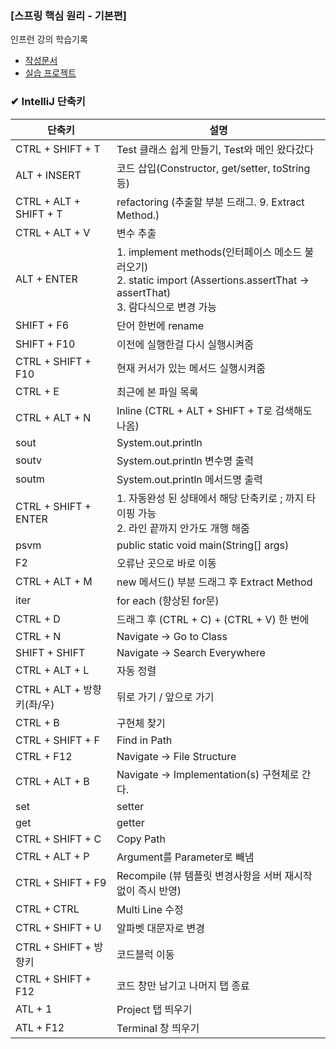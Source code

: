 ### [스프링 핵심 원리 - 기본편]

인프런 강의 학습기록

- [작성문서](https://github.com/kimsojung1121/TIL/tree/master/Spring/%EC%8A%A4%ED%94%84%EB%A7%81%ED%95%B5%EC%8B%AC%EC%9B%90%EB%A6%AC/doc)
- [실습 프로젝트](https://github.com/kimsojung1121/TIL/tree/master/Spring/%EC%8A%A4%ED%94%84%EB%A7%81%ED%95%B5%EC%8B%AC%EC%9B%90%EB%A6%AC/core)

### ✔ IntelliJ 단축키
|단축키|설명|
|---|---|
|CTRL + SHIFT + T | Test 클래스 쉽게 만들기, Test와 메인 왔다갔다
|ALT + INSERT	| 코드 삽입(Constructor, get/setter, toString 등)
|CTRL + ALT + SHIFT + T |	refactoring (추출할 부분 드래그. 9. Extract Method.)
|CTRL + ALT + V	| 변수 추출
|ALT + ENTER | 1. implement methods(인터페이스 메소드 불러오기) <br> 2. static import (Assertions.assertThat -> assertThat) <br> 3. 람다식으로 변경 가능
|SHIFT + F6	| 단어 한번에 rename
|SHIFT + F10 | 이전에 실행한걸 다시 실행시켜줌
|CTRL + SHIFT + F10 |	현재 커서가 있는 메서드 실행시켜줌
|CTRL + E |	최근에 본 파일 목록
|CTRL + ALT + N |	Inline (CTRL + ALT + SHIFT + T로 검색해도 나옴)
|sout	| System.out.println
|soutv |	System.out.println 변수명 출력
|soutm |	System.out.println 메서드명 출력
|CTRL + SHIFT + ENTER |	1. 자동완성 된 상태에서 해당 단축키로 ; 까지 타이핑 가능 <br> 2. 라인 끝까지 안가도 개행 해줌
|psvm	| public static void main(String[] args)
|F2	| 오류난 곳으로 바로 이동
|CTRL + ALT + M	| new 메서드() 부분 드래그 후 Extract Method
|iter	| for each (향상된 for문)
|CTRL + D	| 드래그 후 (CTRL + C) + (CTRL + V) 한 번에
|CTRL + N	| Navigate -> Go to Class
|SHIFT + SHIFT |	Navigate -> Search Everywhere
|CTRL + ALT + L |	자동 정렬
|CTRL + ALT + 방향키(좌/우) |	뒤로 가기 / 앞으로 가기
|CTRL + B |	구현체 찾기
|CTRL + SHIFT + F |	Find in Path
|CTRL + F12 |	Navigate -> File Structure
|CTRL + ALT + B |	Navigate -> Implementation(s) 구현체로 간다.
|set | setter
|get | getter
|CTRL + SHIFT + C	| Copy Path
|CTRL + ALT + P	| Argument를 Parameter로 빼냄
|CTRL + SHIFT + F9	| Recompile (뷰 템플릿 변경사항을 서버 재시작 없이 즉시 반영)
|CTRL + CTRL	| Multi Line 수정
|CTRL + SHIFT + U	| 알파벳 대문자로 변경
|CTRL + SHIFT + 방향키	| 코드블럭 이동
|CTRL + SHIFT + F12	| 코드 창만 남기고 나머지 탭 종료
|ATL + 1	| Project 탭 띄우기
|ATL + F12	| Terminal 창 띄우기
